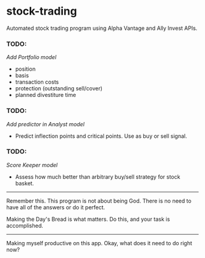 # stock-trading
Automated stock trading program using Alpha Vantage and Ally Invest APIs.

### TODO:  
*Add Portfolio model*
- position
- basis
- transaction costs
- protection (outstanding sell/cover)
- planned divestiture time

### TODO:  
*Add predictor in Analyst model*
- Predict inflection points and critical points. Use as buy or sell signal.

### TODO:  
*Score Keeper model*
- Assess how much better than arbitrary buy/sell strategy for stock basket.

---

Remember this. This program is not about being God. There is no need to have all of the answers or do it perfect.

Making the Day's Bread is what matters. Do this, and your task is accomplished.

---

Making myself productive on this app. Okay, what does it need to do right now?
